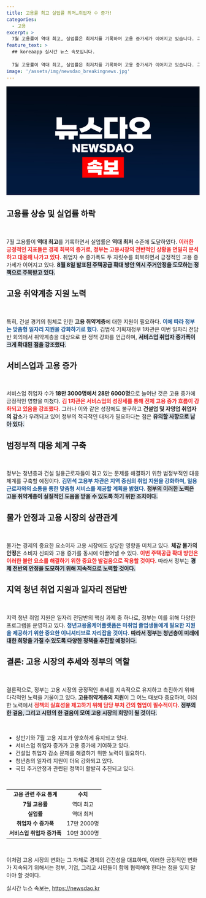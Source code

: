 ```yaml
---
title: 고용률 최고 실업률 최저…취업자 수 증가!
categories:
  - 고용
excerpt: >
  7월 고용률이 역대 최고, 실업률은 최저치를 기록하며 고용 증가세가 이어지고 있습니다. 그러나 건설업과 청년층 취업자는 여전히 어려움을 겪고 있어 정부의 반가운 맞춤형 일자리 지원이 기대됩니다.
feature_text: >
  ## koreaapp 실시간 뉴스 속보입니다.

  7월 고용률이 역대 최고, 실업률은 최저치를 기록하며 고용 증가세가 이어지고 있습니다. 그러나 건설업과 청년층 취업자는 여전히 어려움을 겪고 있어 정부의 반가운 맞춤형 일자리 지원이 기대됩니다.
image: '/assets/img/newsdao_breakingnews.jpg'
---
```


<p><img src="/assets/img/newsdao_breakingnews.jpg" alt="koreaapp 속보" /></p>

<h2 data-ke-size="size26">고용률 상승 및 실업률 하락</h2>

<p data-ke-size="size16">&nbsp;</p>  

<p>7월 고용률이 <b>역대 최고</b>를 기록하면서 실업률은 <b>역대 최저</b> 수준에 도달하였다. <b><span style="color: #ee2323;">이러한 긍정적인 지표들은 경제 회복의 증거로, 정부는 고용시장의 전반적인 상황을 면밀히 분석하고 대응해 나가고 있다.</span></b> 취업자 수 증가폭도 두 자릿수를 회복하면서 긍정적인 고용 증가세가 이어지고 있다. <b><span style="background-color: #21538527;">8월 8일 발표된 주택공급 확대 방안 역시 주거안정을 도모하는 정책으로 주목받고 있다.</span></b> </p>

<h2 data-ke-size="size26">고용 취약계층 지원 노력</h2>

<p data-ke-size="size16">&nbsp;</p>  

<p>특히, 건설 경기의 침체로 인한 <b>고용 취약계층</b>에 대한 지원이 필요하다. <b><span style="color: #1a5490;">이에 따라 정부는 맞춤형 일자리 지원을 강화하기로 했다.</span></b> 김범석 기획재정부 1차관은 이번 일자리 전담반 회의에서 취약계층을 대상으로 한 정책 강화를 언급하며, <b><span style="background-color: #21538527;">서비스업 취업자 증가폭이 크게 확대된 점을 강조했다.</span></b> </p>

<h2 data-ke-size="size26">서비스업과 고용 증가</h2>

<p data-ke-size="size16">&nbsp;</p>  

<p>서비스업 취업자 수가 <b>18만 3000명에서 28만 6000명</b>으로 늘어난 것은 고용 증가에 긍정적인 영향을 미쳤다. <b><span style="color: #ee2323;">김 1차관은 서비스업의 성장세를 통해 전체 고용 증가 흐름이 강화되고 있음을 강조했다.</span></b> 그러나 이와 같은 성장에도 불구하고 <b>건설업 및 자영업 취업자의 감소</b>가 우려되고 있어 정부의 적극적인 대처가 필요하다는 점은 <b><span style="background-color: #21538527;">유의할 사항으로 남아 있다.</span></b></p>

<h2 data-ke-size="size26">범정부적 대응 체계 구축</h2>

<p data-ke-size="size16">&nbsp;</p>  

<p>정부는 청년층과 건설 일용근로자들이 겪고 있는 문제를 해결하기 위한 범정부적인 대응 체계를 구축할 예정이다. <b><span style="color: #1a5490;">김민석 고용부 차관은 지역 중심의 취업 지원을 강화하며, 일용근로자와의 소통을 통한 맞춤형 서비스를 제공할 계획을 밝혔다.</span></b> <b><span style="background-color: #21538527;">정부의 이러한 노력은 고용 취약계층이 실질적인 도움을 받을 수 있도록 하기 위한 조치이다.</span></b></p>

<h2 data-ke-size="size26">물가 안정과 고용 시장의 상관관계</h2>

<p data-ke-size="size16">&nbsp;</p>  

<p>물가는 경제의 중요한 요소이자 고용 시장에도 상당한 영향을 미치고 있다. <b>체감 물가의 안정</b>은 소비자 신뢰와 고용 증가를 동시에 이끌어낼 수 있다. <b><span style="color: #ee2323;">이번 주택공급 확대 방안은 이러한 불안 요소를 해결하기 위한 중요한 발걸음으로 작용할 것이다.</span></b> 따라서 정부는 <b><span style="background-color: #21538527;">경제 전반의 안정을 도모하기 위해 지속적으로 노력할 것이다.</span></b></p>

<h2 data-ke-size="size26">지역 청년 취업 지원과 일자리 전담반</h2>

<p data-ke-size="size16">&nbsp;</p>  

<p>지역 청년 취업 지원은 일자리 전담반의 핵심 과제 중 하나로, 정부는 이를 위해 다양한 프로그램을 운영하고 있다. <b><span style="color: #1a5490;">청년고용올케어플랫폼은 미취업 졸업생들에게 필요한 지원을 제공하기 위한 중요한 이니셔티브로 자리잡을 것이다.</span></b> <b><span style="background-color: #21538527;"> 따라서 정부는 청년층이 미래에 대한 희망을 가질 수 있도록 다양한 정책을 추진할 예정이다.</span></b></p>

<h2 data-ke-size="size26">결론: 고용 시장의 추세와 정부의 역할</h2>

<p data-ke-size="size16">&nbsp;</p>  

<p>결론적으로, 정부는 고용 시장의 긍정적인 추세를 지속적으로 유지하고 촉진하기 위해 다각적인 노력을 기울이고 있다. <b>고용취약계층의 지원</b>이 그 어느 때보다 중요하며, 이러한 노력에서 <b><span style="color: #ee2323;">정책의 실효성을 제고하기 위해 담당 부처 간의 협업이 필수적이다.</span></b> <b><span style="background-color: #21538527;">정부의 한 걸음, 그리고 시민의 한 걸음이 모여 고용 시장의 희망이 될 것이다.</span></b></p>

<p data-ke-size="size16">&nbsp;</p>  

<ul>
    <li>상반기와 7월 고용 지표가 양호하게 유지되고 있다.</li>
    <li>서비스업 취업자 증가가 고용 증가에 기여하고 있다.</li>
    <li>건설업 취업자 감소 문제를 해결하기 위한 노력이 필요하다.</li>
    <li>청년층의 일자리 지원이 더욱 강화되고 있다.</li>
    <li>국민 주거안정과 관련된 정책이 활발히 추진되고 있다.</li>
</ul>

<p data-ke-size="size16">&nbsp;</p>

<table style="border-collapse: collapse; margin: 0px auto;">
    <tbody>
        <tr>
            <td style="text-align: center; height: 17px;"><b>고용 관련 주요 통계</b></td>
            <td style="text-align: center; height: 17px;"><b>수치</b></td>
        </tr>
        <tr>
            <td style="text-align: center; height: 17px;"><b>7월 고용률</b></td>
            <td style="text-align: center; height: 17px;">역대 최고</td>
        </tr>
        <tr>
            <td style="text-align: center; height: 17px;"><b>실업률</b></td>
            <td style="text-align: center; height: 17px;">역대 최저</td>
        </tr>
        <tr>
            <td style="text-align: center; height: 17px;"><b>취업자 수 증가폭</b></td>
            <td style="text-align: center; height: 17px;">17만 2000명</td>
        </tr>
        <tr>
            <td style="text-align: center; height: 17px;"><b>서비스업 취업자 증가폭</b></td>
            <td style="text-align: center; height: 17px;">10만 3000명</td>
        </tr>
    </tbody>
</table>

<p data-ke-size="size16">&nbsp;</p>  

<p>이처럼 고용 시장의 변화는 그 자체로 경제의 건전성을 대표하며, 이러한 긍정적인 변화가 지속되기 위해서는 정부, 기업, 그리고 시민들이 함께 협력해야 한다는 점을 잊지 말아야 할 것이다.</p>
실시간 뉴스 속보는, <a href="https://newsdao.kr" rel="dofollow">https://newsdao.kr</a>


